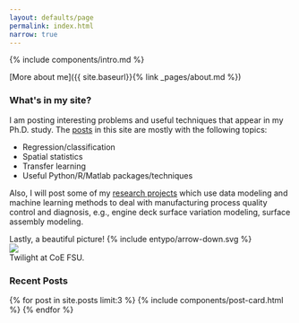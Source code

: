 ```yaml
---
layout: defaults/page
permalink: index.html
narrow: true
---
```


{% include components/intro.md %}

[More about me]({{ site.baseurl}}{% link _pages/about.md %})

### What's in my site?
I am posting interesting problems and useful techniques that appear in my Ph.D. study. The [posts](https://jay15summer.github.io/list/posts.html) in this site are mostly with the following topics:

* Regression/classification
* Spatial statistics
* Transfer learning
* Useful Python/R/Matlab packages/techniques

Also, I will post some of my [research projects](https://jay15summer.github.io/list/projects.html) which use data modeling and machine learning methods to deal with manufacturing process quality control and diagnosis, e.g., engine deck surface variation modeling, surface assembly modeling.

<div class="d-flex align-items-center mt-2">
<a>Lastly, a beautiful picture!</a>
    <span class="icon grey mr-1">
        {% include entypo/arrow-down.svg %}
    </span>
</div>

<div class="card mb-3">
    <img class="card-img-top" src="https://scontent-atl3-1.cdninstagram.com/vp/324fde2a4aa916d4e7e767d914b7814b/5B3589D2/t51.2885-15/e35/28764170_157569318255191_2310875126041673728_n.jpg"/>
    <div class="card-body bg-light">
        <div class="card-text">Twilight at CoE FSU.</div>
    </div>
</div>

### Recent Posts

{% for post in site.posts limit:3 %}
{% include components/post-card.html %}
{% endfor %}
